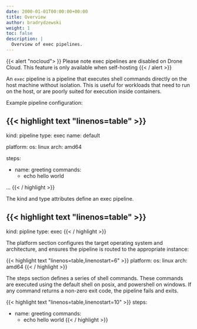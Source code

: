 ```yaml
---
date: 2000-01-01T00:00:00+00:00
title: Overview
author: bradrydzewski
weight: 1
toc: false
description: |
  Overview of exec pipelines.
---
```


{{< alert "nocloud"> }}
Please note exec pipelines are disabled on Drone Cloud. This feature is only available when self-hosting
{{< / alert >}}

An `exec` pipeline is a pipeline that executes shell commands directly on the host machine without isolation. This is useful for workloads that need to run on the host, or are poorly suited for execution inside containers.

Example pipeline configuration:

{{< highlight text "linenos=table" >}}
---
kind: pipeline
type: exec
name: default

platform:
  os: linux
  arch: amd64

steps:
- name: greeting
  commands:
  - echo hello world

...
{{< / highlight >}}

The kind and type attributes define an exec pipeline.

{{< highlight text "linenos=table" >}}
---
kind: pipline
type: exec
{{< / highlight >}}

The platform section configures the target operating system and architecture, and ensures the pipeline is routed to the appropriate instance:

{{< highlight text "linenos=table,linenostart=6" >}}
platform:
  os: linux
  arch: amd64
{{< / highlight >}}

The steps section defines a series of shell commands. These commands are executed using the default shell on posix, and powershell on windows. If any command returns a non-zero exit code, the pipeline fails and exits.

{{< highlight text "linenos=table,linenostart=10" >}}
steps:
- name: greeting
  commands:
  - echo hello world
{{< / highlight >}}
